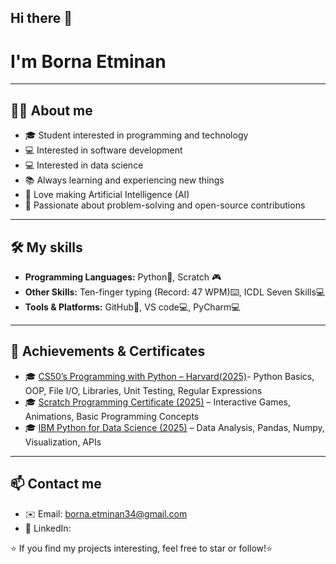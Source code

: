 ## Hi there 👋
# I'm Borna Etminan 
----------------
## 🧑‍💻 About me
- 🎓 Student interested in programming and technology
- 💻 Interested in software development
- 💻 Interested in data science
- 📚 Always learning and experiencing new things 
- 🤖 Love making Artificial Intelligence (AI)
- 🌟 Passionate about problem-solving and open-source contributions
----------------
## 🛠 My skills
- **Programming Languages:** Python🐍, Scratch 🎮
- **Other Skills:** Ten-finger typing (Record: 47 WPM)⌨️, ICDL Seven Skills💻
- **Tools & Platforms:** GitHub🔧, VS code💻, PyCharm💻
----------------
## 📌 Achievements & Certificates
- 🎓 [CS50’s Programming with Python – Harvard(2025)](https://cs50.harvard.edu/certificates/2be2f991-3d16-43bb-84ca-8f97a6787d58)- Python Basics, OOP, File I/O, Libraries, Unit Testing, Regular Expressions
- 🎓 [Scratch Programming Certificate (2025)](./certificates/Scratch_certificate.jpg) – Interactive Games, Animations, Basic Programming Concepts
- 🎓 [IBM Python for Data Science (2025)](https://www.credly.com/badges/67ef610a-277b-42f0-a7ae-a37c9e268f68/public_url) – Data Analysis, Pandas, Numpy, Visualization, APIs
----------------
## 📫 Contact me
- ✉️ Email: borna.etminan34@gmail.com
- 🔗 LinkedIn: 

⭐️ If you find my projects interesting, feel free to star or follow!⭐️

